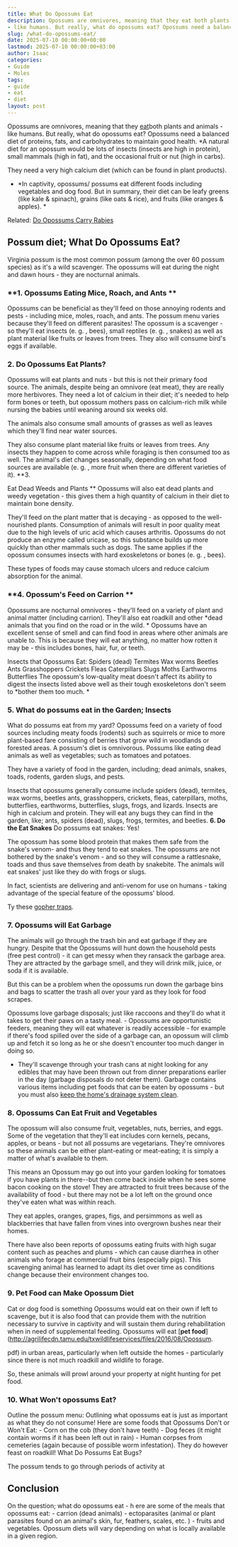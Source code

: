 ```yaml
---
title: What Do Opossums Eat
description: Opossums are omnivores, meaning that they eat both plants and animals
- like humans. But really, what do opossums eat? Opossums need a balanced diet of...
slug: /what-do-opossums-eat/
date: 2025-07-10 00:00:00+00:00
lastmod: 2025-07-10 00:00:00+03:00
author: Isaac
categories:
- Guide
- Moles
tags:
- guide
- eat
- diet
layout: post
---
```

Opossums are omnivores, meaning that they [eat](https://pestpolicy.com/do-cats-eat-lizards/)both plants and animals - like humans. But really, what do opossums eat? Opossums need a balanced diet of proteins, fats, and carbohydrates to maintain good health. *A natural diet for an opossum would be lots of insects (insects are high in protein), small mammals (high in fat), and the occasional fruit or nut (high in carbs).

They need a very high calcium diet (which can be found in plant products).

* *In captivity, opossums/ possums eat different foods including vegetables and dog food. But in summary, their diet can be leafy greens (like kale & spinach), grains (like oats & rice), and fruits (like oranges & apples). *

Related: [Do Opossums Carry Rabies](https://pestpolicy.com/do-opossums-carry-rabies/)

##  Possum diet; What Do Opossums Eat?

Virginia possum is the most common possum (among the over 60 possum species) as it's a wild scavenger. The opossums will eat during the night and dawn hours - they are nocturnal animals.

###  **1. Opossums Eating Mice, Roach, and Ants **

Opossums can be beneficial as they'll feed on those annoying rodents and pests - including mice, moles, roach, and ants. The possum menu varies because they'll feed on different parasites! The opossum is a scavenger - so they'll eat insects (e. g. , bees), small reptiles (e. g. , snakes) as well as plant material like fruits or leaves from trees. They also will consume bird's eggs if available.

###  2. Do Opossums Eat Plants?

Opossums will eat plants and nuts - but this is not their primary food source. The animals, despite being an omnivore (eat meat), they are really more herbivores. They need a lot of calcium in their diet; it's needed to help form bones or teeth, but opossum mothers pass on calcium-rich milk while nursing the babies until weaning around six weeks old.

The animals also consume small amounts of grasses as well as leaves which they'll find near water sources.

They also consume plant material like fruits or leaves from trees. Any insects they happen to come across while foraging is then consumed too as well. The animal's diet changes seasonally, depending on what food sources are available (e. g. , more fruit when there are different varieties of it). **3.

Eat Dead Weeds and Plants ** Opossums will also eat dead plants and weedy vegetation - this gives them a high quantity of calcium in their diet to maintain bone density.

They'll feed on the plant matter that is decaying - as opposed to the well-nourished plants. Consumption of animals will result in poor quality meat due to the high levels of uric acid which causes arthritis. Opossums do not produce an enzyme called uricase, so this substance builds up more quickly than other mammals such as dogs. The same applies if the opossum consumes insects with hard exoskeletons or bones (e. g. , bees).

These types of foods may cause stomach ulcers and reduce calcium absorption for the animal.

###  **4. Opossum's Feed on Carrion **

Opossums are nocturnal omnivores - they'll feed on a variety of plant and animal matter (including carrion). They'll also eat roadkill and other *dead animals that you find on the road or in the wild. * Opossums have an excellent sense of smell and can find food in areas where other animals are unable to. This is because they will eat anything, no matter how rotten it may be - this includes bones, hair, fur, or teeth.

Insects that Opossums Eat: Spiders (dead) Termites Wax worms Beetles Ants Grasshoppers Crickets Fleas Caterpillars Slugs Moths Earthworms Butterflies The opossum's low-quality meat doesn't affect its ability to digest the insects listed above well as their tough exoskeletons don't seem to *bother them too much. *

###  5. What do possums eat in the Garden; Insects

What do possums eat from my yard? Opossums feed on a variety of food sources including meaty foods (rodents) such as squirrels or mice to more plant-based fare consisting of berries that grow wild in woodlands or forested areas. A possum's diet is omnivorous. Possums like eating dead animals as well as vegetables; such as tomatoes and potatoes.

They have a variety of food in the garden, including; dead animals, snakes, toads, rodents, garden slugs, and pests.

Insects that opossums generally consume include spiders (dead), termites, wax worms, beetles ants, grasshoppers, crickets, fleas, caterpillars, moths, butterflies, earthworms, butterflies, slugs, frogs, and lizards. Insects are high in calcium and protein. They will eat any bugs they can find in the garden, like; ants, spiders (dead), slugs, frogs, termites, and beetles. **6. Do the Eat Snakes** Do possums eat snakes: Yes!

The opossum has some blood protein that makes them safe from the snake's venom- and thus they tend to eat snakes. The opossums are not bothered by the snake's venom - and so they will consume a rattlesnake, toads and thus save themselves from death by snakebite. The animals will eat snakes' just like they do with frogs or slugs.

In fact, scientists are delivering and anti-venom for use on humans - taking advantage of the special feature of the opossums' blood.

Ty these [gopher traps](https://pestpolicy.com/best-gopher-traps/).

###  **7. Opossums will Eat Garbage**

The animals will go through the trash bin and eat garbage if they are hungry. Despite that the Opossums will hunt down the household pests (free pest control) - it can get messy when they ransack the garbage area. They are attracted by the garbage smell, and they will drink milk, juice, or soda if it is available.

But this can be a problem when the opossums run down the garbage bins and bags to scatter the trash all over your yard as they look for food scrapes.

Opossums love garbage disposals; just like raccoons and they'll do what it takes to get their paws on a tasty meal. - Opossums are opportunistic feeders, meaning they will eat whatever is readily accessible - for example if there's food spilled over the side of a garbage can, an opossum will climb up and fetch it so long as he or she doesn't encounter too much danger in doing so.

- They'll scavenge through your trash cans at night looking for any edibles that may have been thrown out from dinner preparations earlier in the day (garbage disposals do not deter them). Garbage contains various items including pet foods that can be eaten by opossums - but you must also [keep the home's drainage system clean](https://pestpolicy.com/best-drain-cleaner//).

###  8. Opossums Can Eat Fruit and Vegetables

The opossum will also consume fruit, vegetables, nuts, berries, and eggs. Some of the vegetation that they'll eat includes corn kernels, pecans, apples, or beans - but not all possums are vegetarians. They're omnivores so these animals can be either plant-eating or meat-eating; it is simply a matter of what's available to them.

This means an Opossum may go out into your garden looking for tomatoes if you have plants in there--but then come back inside when he sees some bacon cooking on the stove! They are attracted to fruit trees because of the availability of food - but there may not be a lot left on the ground once they've eaten what was within reach.

They eat apples, oranges, grapes, figs, and persimmons as well as blackberries that have fallen from vines into overgrown bushes near their homes.

There have also been reports of opossums eating fruits with high sugar content such as peaches and plums - which can cause diarrhea in other animals who forage at commercial fruit bins (especially pigs). This scavenging animal has learned to adapt its diet over time as conditions change because their environment changes too.

###  9. Pet Food can Make Opossum Diet

Cat or dog food is something Opossums would eat on their own if left to scavenge, but it is also food that can provide them with the nutrition necessary to survive in captivity and will sustain them during rehabilitation when in need of supplemental feeding. Opossums will eat [**pet food**](http://agrilifecdn.tamu.edu/txwildlifeservices/files/2016/08/Opossum.

pdf) in urban areas, particularly when left outside the homes - particularly since there is not much roadkill and wildlife to forage.

So, these animals will prowl around your property at night hunting for pet food.

###  10. What Won't opossums Eat?

Outline the possum menu: Outlining what opossums eat is just as important as what they do not consume! Here are some foods that Opossums Don't or Won't Eat: - Corn on the cob (they don't have teeth) - Dog feces (it might contain worms if it has been left out in rain) - Human corpses from cemeteries (again because of possible worm infestation). They do however feast on roadkill! What Do Possums Eat Bugs?

The possum tends to go through periods of activity at

##  Conclusion

On the question; what do opossums eat - h ere are some of the meals that opossums eat: - carrion (dead animals) - ectoparasites (animal or plant parasites found on an animal's skin, fur, feathers, scales, etc. ) - fruits and vegetables. Opossum diets will vary depending on what is locally available in a given region.
